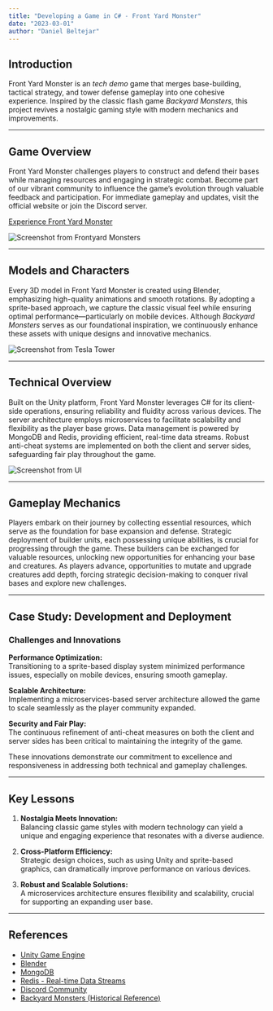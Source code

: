 ```yaml
---
title: "Developing a Game in C# - Front Yard Monster"
date: "2023-03-01"
author: "Daniel Beltejar"
---
```


## Introduction

Front Yard Monster is an *tech demo* game that merges base-building, tactical strategy, and tower defense gameplay into one cohesive experience. Inspired by the classic flash game *Backyard Monsters*, this project revives a nostalgic gaming style with modern mechanics and improvements.

---

## Game Overview

Front Yard Monster challenges players to construct and defend their bases while managing resources and engaging in strategic combat. Become part of our vibrant community to influence the game’s evolution through valuable feedback and participation. For immediate gameplay and updates, visit the official website or join the Discord server.

[Experience Front Yard Monster](https://fym.danielbeltejar.es)

![Screenshot from Frontyard Monsters](https://danielbeltejar.es/assets/images/posts/0/thumbnail-monsters-backyard-creatures.webp)

---

## Models and Characters

Every 3D model in Front Yard Monster is created using Blender, emphasizing high-quality animations and smooth rotations. By adopting a sprite-based approach, we capture the classic visual feel while ensuring optimal performance—particularly on mobile devices. Although *Backyard Monsters* serves as our foundational inspiration, we continuously enhance these assets with unique designs and innovative mechanics.

![Screenshot from Tesla Tower](https://danielbeltejar.es/assets/images/posts/0/backyard-creatures-tesla-render.webp)

---

## Technical Overview

Built on the Unity platform, Front Yard Monster leverages C# for its client-side operations, ensuring reliability and fluidity across various devices. The server architecture employs microservices to facilitate scalability and flexibility as the player base grows. Data management is powered by MongoDB and Redis, providing efficient, real-time data streams. Robust anti-cheat systems are implemented on both the client and server sides, safeguarding fair play throughout the game.

![Screenshot from UI](https://danielbeltejar.es/assets/images/posts/0/resources.webp)

---

## Gameplay Mechanics

Players embark on their journey by collecting essential resources, which serve as the foundation for base expansion and defense. Strategic deployment of builder units, each possessing unique abilities, is crucial for progressing through the game. These builders can be exchanged for valuable resources, unlocking new opportunities for enhancing your base and creatures. As players advance, opportunities to mutate and upgrade creatures add depth, forcing strategic decision-making to conquer rival bases and explore new challenges.

---

## Case Study: Development and Deployment

### Challenges and Innovations

**Performance Optimization:**  
Transitioning to a sprite-based display system minimized performance issues, especially on mobile devices, ensuring smooth gameplay.

**Scalable Architecture:**  
Implementing a microservices-based server architecture allowed the game to scale seamlessly as the player community expanded.

**Security and Fair Play:**  
The continuous refinement of anti-cheat measures on both the client and server sides has been critical to maintaining the integrity of the game.

These innovations demonstrate our commitment to excellence and responsiveness in addressing both technical and gameplay challenges.

---

## Key Lessons

1. **Nostalgia Meets Innovation:**  
   Balancing classic game styles with modern technology can yield a unique and engaging experience that resonates with a diverse audience.

2. **Cross-Platform Efficiency:**  
   Strategic design choices, such as using Unity and sprite-based graphics, can dramatically improve performance on various devices.

3. **Robust and Scalable Solutions:**  
   A microservices architecture ensures flexibility and scalability, crucial for supporting an expanding user base.

---

## References

- [Unity Game Engine](https://unity.com/)
- [Blender](https://www.blender.org/)
- [MongoDB](https://www.mongodb.com/)
- [Redis - Real-time Data Streams](https://redis.io/)  
- [Discord Community](https://discord.com/)
- [Backyard Monsters (Historical Reference)](https://backyardmonsters.fandom.com/wiki/Backyard_Monsters_Wiki) 